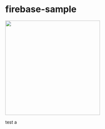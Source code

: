 # firebase-sample
<image width="300" src="https://user-images.githubusercontent.com/64339483/135815872-d3fcec30-96f5-4493-935c-c344348a9716.png"> 

test
a
